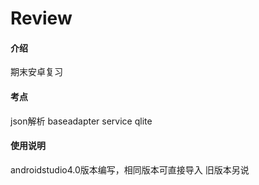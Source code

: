 # Review

#### 介绍
期末安卓复习

#### 考点
json解析
baseadapter
service
qlite

#### 使用说明
androidstudio4.0版本编写，相同版本可直接导入
旧版本另说

